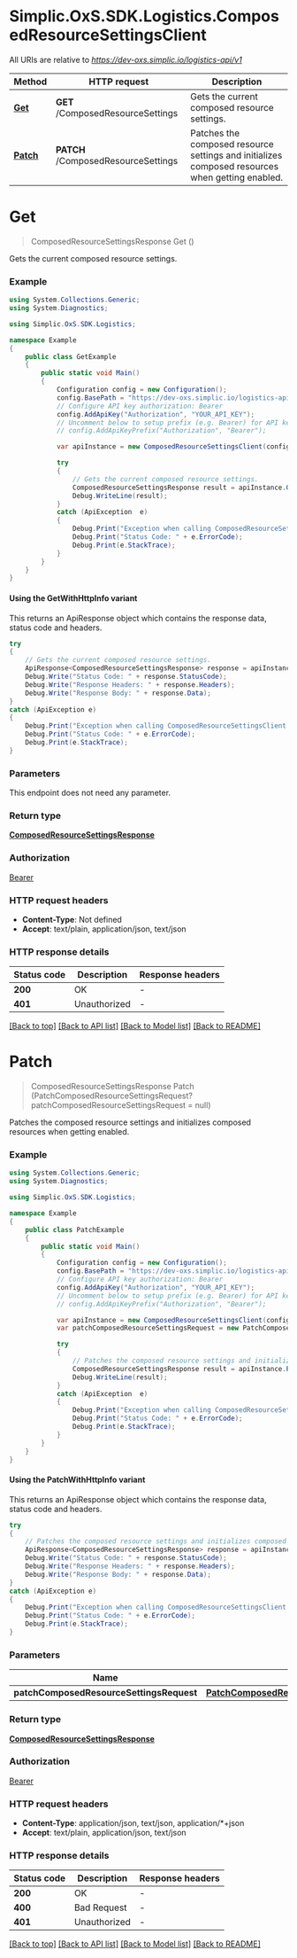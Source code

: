 # Simplic.OxS.SDK.Logistics.ComposedResourceSettingsClient

All URIs are relative to *https://dev-oxs.simplic.io/logistics-api/v1*

| Method | HTTP request | Description |
|--------|--------------|-------------|
| [**Get**](ComposedResourceSettingsClient.md#composedresourcesettingsget) | **GET** /ComposedResourceSettings | Gets the current composed resource settings. |
| [**Patch**](ComposedResourceSettingsClient.md#composedresourcesettingspatch) | **PATCH** /ComposedResourceSettings | Patches the composed resource settings and initializes composed resources when getting enabled. |

<a id="composedresourcesettingsget"></a>
# **Get**
> ComposedResourceSettingsResponse Get ()

Gets the current composed resource settings.

### Example
```csharp
using System.Collections.Generic;
using System.Diagnostics;

using Simplic.OxS.SDK.Logistics;

namespace Example
{
    public class GetExample
    {
        public static void Main()
        {
            Configuration config = new Configuration();
            config.BasePath = "https://dev-oxs.simplic.io/logistics-api/v1";
            // Configure API key authorization: Bearer
            config.AddApiKey("Authorization", "YOUR_API_KEY");
            // Uncomment below to setup prefix (e.g. Bearer) for API key, if needed
            // config.AddApiKeyPrefix("Authorization", "Bearer");

            var apiInstance = new ComposedResourceSettingsClient(config);

            try
            {
                // Gets the current composed resource settings.
                ComposedResourceSettingsResponse result = apiInstance.Get();
                Debug.WriteLine(result);
            }
            catch (ApiException  e)
            {
                Debug.Print("Exception when calling ComposedResourceSettingsClient.Get: " + e.Message);
                Debug.Print("Status Code: " + e.ErrorCode);
                Debug.Print(e.StackTrace);
            }
        }
    }
}
```

#### Using the GetWithHttpInfo variant
This returns an ApiResponse object which contains the response data, status code and headers.

```csharp
try
{
    // Gets the current composed resource settings.
    ApiResponse<ComposedResourceSettingsResponse> response = apiInstance.GetWithHttpInfo();
    Debug.Write("Status Code: " + response.StatusCode);
    Debug.Write("Response Headers: " + response.Headers);
    Debug.Write("Response Body: " + response.Data);
}
catch (ApiException e)
{
    Debug.Print("Exception when calling ComposedResourceSettingsClient.GetWithHttpInfo: " + e.Message);
    Debug.Print("Status Code: " + e.ErrorCode);
    Debug.Print(e.StackTrace);
}
```

### Parameters
This endpoint does not need any parameter.
### Return type

[**ComposedResourceSettingsResponse**](ComposedResourceSettingsResponse.md)

### Authorization

[Bearer](../README.md#Bearer)

### HTTP request headers

 - **Content-Type**: Not defined
 - **Accept**: text/plain, application/json, text/json


### HTTP response details
| Status code | Description | Response headers |
|-------------|-------------|------------------|
| **200** | OK |  -  |
| **401** | Unauthorized |  -  |

[[Back to top]](#) [[Back to API list]](../README.md#documentation-for-api-endpoints) [[Back to Model list]](../README.md#documentation-for-models) [[Back to README]](../README.md)

<a id="composedresourcesettingspatch"></a>
# **Patch**
> ComposedResourceSettingsResponse Patch (PatchComposedResourceSettingsRequest? patchComposedResourceSettingsRequest = null)

Patches the composed resource settings and initializes composed resources when getting enabled.

### Example
```csharp
using System.Collections.Generic;
using System.Diagnostics;

using Simplic.OxS.SDK.Logistics;

namespace Example
{
    public class PatchExample
    {
        public static void Main()
        {
            Configuration config = new Configuration();
            config.BasePath = "https://dev-oxs.simplic.io/logistics-api/v1";
            // Configure API key authorization: Bearer
            config.AddApiKey("Authorization", "YOUR_API_KEY");
            // Uncomment below to setup prefix (e.g. Bearer) for API key, if needed
            // config.AddApiKeyPrefix("Authorization", "Bearer");

            var apiInstance = new ComposedResourceSettingsClient(config);
            var patchComposedResourceSettingsRequest = new PatchComposedResourceSettingsRequest?(); // PatchComposedResourceSettingsRequest? |  (optional) 

            try
            {
                // Patches the composed resource settings and initializes composed resources when getting enabled.
                ComposedResourceSettingsResponse result = apiInstance.Patch(patchComposedResourceSettingsRequest);
                Debug.WriteLine(result);
            }
            catch (ApiException  e)
            {
                Debug.Print("Exception when calling ComposedResourceSettingsClient.Patch: " + e.Message);
                Debug.Print("Status Code: " + e.ErrorCode);
                Debug.Print(e.StackTrace);
            }
        }
    }
}
```

#### Using the PatchWithHttpInfo variant
This returns an ApiResponse object which contains the response data, status code and headers.

```csharp
try
{
    // Patches the composed resource settings and initializes composed resources when getting enabled.
    ApiResponse<ComposedResourceSettingsResponse> response = apiInstance.PatchWithHttpInfo(patchComposedResourceSettingsRequest);
    Debug.Write("Status Code: " + response.StatusCode);
    Debug.Write("Response Headers: " + response.Headers);
    Debug.Write("Response Body: " + response.Data);
}
catch (ApiException e)
{
    Debug.Print("Exception when calling ComposedResourceSettingsClient.PatchWithHttpInfo: " + e.Message);
    Debug.Print("Status Code: " + e.ErrorCode);
    Debug.Print(e.StackTrace);
}
```

### Parameters

| Name | Type | Description | Notes |
|------|------|-------------|-------|
| **patchComposedResourceSettingsRequest** | [**PatchComposedResourceSettingsRequest?**](PatchComposedResourceSettingsRequest?.md) |  | [optional]  |

### Return type

[**ComposedResourceSettingsResponse**](ComposedResourceSettingsResponse.md)

### Authorization

[Bearer](../README.md#Bearer)

### HTTP request headers

 - **Content-Type**: application/json, text/json, application/*+json
 - **Accept**: text/plain, application/json, text/json


### HTTP response details
| Status code | Description | Response headers |
|-------------|-------------|------------------|
| **200** | OK |  -  |
| **400** | Bad Request |  -  |
| **401** | Unauthorized |  -  |

[[Back to top]](#) [[Back to API list]](../README.md#documentation-for-api-endpoints) [[Back to Model list]](../README.md#documentation-for-models) [[Back to README]](../README.md)

